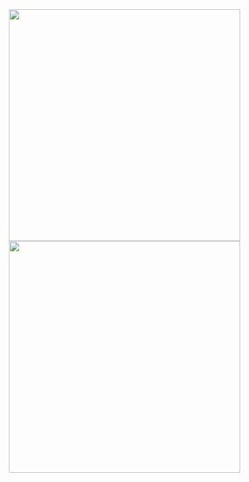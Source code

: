 <div align="center">
 <div>
<a href="https://github.com/vn7n24fzkq/github-profile-summary-cards"> <img  width="410em" src="http://github-profile-summary-cards.vercel.app/api/cards/stats?username=renannrocha&theme=dark" alt="" /></a>
<a href="https://github.com/vn7n24fzkq/github-profile-summary-cards"> <img  width="410em" src="http://github-profile-summary-cards.vercel.app/api/cards/repos-per-language?username=renannrocha&theme=dark" alt="" /></a>
</div>
</div>
<!--
<div align="left">
 <div style="display: inline_block">
  <img align="center" alt="java" height="30" width="40" src="https://cdn.jsdelivr.net/gh/devicons/devicon/icons/java/java-original.svg" />
  <img align="center" alt="Spring" height="30" width="40" src="https://cdn.jsdelivr.net/gh/devicons/devicon/icons/spring/spring-original.svg" />
  <img align="center" alt="mysql" height="30" width="40" src="https://cdn.jsdelivr.net/gh/devicons/devicon/icons/mysql/mysql-original-wordmark.svg" />
  <img align="center" alt="docker" height="30" width="40" src="https://cdn.jsdelivr.net/gh/devicons/devicon/icons/docker/docker-original.svg" />
 </div>
</div>
-->
